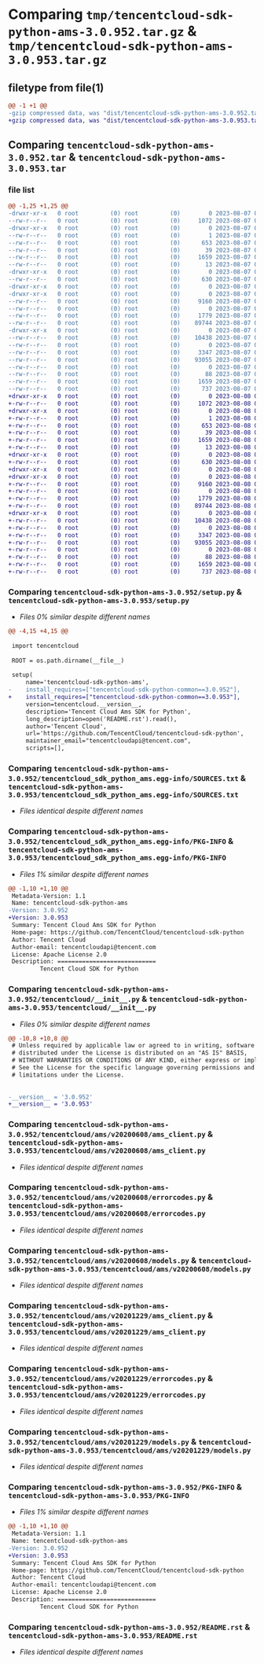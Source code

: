 # Comparing `tmp/tencentcloud-sdk-python-ams-3.0.952.tar.gz` & `tmp/tencentcloud-sdk-python-ams-3.0.953.tar.gz`

## filetype from file(1)

```diff
@@ -1 +1 @@
-gzip compressed data, was "dist/tencentcloud-sdk-python-ams-3.0.952.tar", last modified: Mon Aug  7 08:44:19 2023, max compression
+gzip compressed data, was "dist/tencentcloud-sdk-python-ams-3.0.953.tar", last modified: Tue Aug  8 00:17:09 2023, max compression
```

## Comparing `tencentcloud-sdk-python-ams-3.0.952.tar` & `tencentcloud-sdk-python-ams-3.0.953.tar`

### file list

```diff
@@ -1,25 +1,25 @@
-drwxr-xr-x   0 root         (0) root         (0)        0 2023-08-07 08:44:19.000000 tencentcloud-sdk-python-ams-3.0.952/
--rw-r--r--   0 root         (0) root         (0)     1072 2023-08-07 08:44:19.000000 tencentcloud-sdk-python-ams-3.0.952/setup.py
-drwxr-xr-x   0 root         (0) root         (0)        0 2023-08-07 08:44:19.000000 tencentcloud-sdk-python-ams-3.0.952/tencentcloud_sdk_python_ams.egg-info/
--rw-r--r--   0 root         (0) root         (0)        1 2023-08-07 08:44:19.000000 tencentcloud-sdk-python-ams-3.0.952/tencentcloud_sdk_python_ams.egg-info/dependency_links.txt
--rw-r--r--   0 root         (0) root         (0)      653 2023-08-07 08:44:19.000000 tencentcloud-sdk-python-ams-3.0.952/tencentcloud_sdk_python_ams.egg-info/SOURCES.txt
--rw-r--r--   0 root         (0) root         (0)       39 2023-08-07 08:44:19.000000 tencentcloud-sdk-python-ams-3.0.952/tencentcloud_sdk_python_ams.egg-info/requires.txt
--rw-r--r--   0 root         (0) root         (0)     1659 2023-08-07 08:44:19.000000 tencentcloud-sdk-python-ams-3.0.952/tencentcloud_sdk_python_ams.egg-info/PKG-INFO
--rw-r--r--   0 root         (0) root         (0)       13 2023-08-07 08:44:19.000000 tencentcloud-sdk-python-ams-3.0.952/tencentcloud_sdk_python_ams.egg-info/top_level.txt
-drwxr-xr-x   0 root         (0) root         (0)        0 2023-08-07 08:44:19.000000 tencentcloud-sdk-python-ams-3.0.952/tencentcloud/
--rw-r--r--   0 root         (0) root         (0)      630 2023-08-07 08:44:19.000000 tencentcloud-sdk-python-ams-3.0.952/tencentcloud/__init__.py
-drwxr-xr-x   0 root         (0) root         (0)        0 2023-08-07 08:44:19.000000 tencentcloud-sdk-python-ams-3.0.952/tencentcloud/ams/
-drwxr-xr-x   0 root         (0) root         (0)        0 2023-08-07 08:44:19.000000 tencentcloud-sdk-python-ams-3.0.952/tencentcloud/ams/v20200608/
--rw-r--r--   0 root         (0) root         (0)     9160 2023-08-07 08:44:19.000000 tencentcloud-sdk-python-ams-3.0.952/tencentcloud/ams/v20200608/ams_client.py
--rw-r--r--   0 root         (0) root         (0)        0 2023-08-07 08:44:19.000000 tencentcloud-sdk-python-ams-3.0.952/tencentcloud/ams/v20200608/__init__.py
--rw-r--r--   0 root         (0) root         (0)     1779 2023-08-07 08:44:19.000000 tencentcloud-sdk-python-ams-3.0.952/tencentcloud/ams/v20200608/errorcodes.py
--rw-r--r--   0 root         (0) root         (0)    89744 2023-08-07 08:44:19.000000 tencentcloud-sdk-python-ams-3.0.952/tencentcloud/ams/v20200608/models.py
-drwxr-xr-x   0 root         (0) root         (0)        0 2023-08-07 08:44:19.000000 tencentcloud-sdk-python-ams-3.0.952/tencentcloud/ams/v20201229/
--rw-r--r--   0 root         (0) root         (0)    10438 2023-08-07 08:44:19.000000 tencentcloud-sdk-python-ams-3.0.952/tencentcloud/ams/v20201229/ams_client.py
--rw-r--r--   0 root         (0) root         (0)        0 2023-08-07 08:44:19.000000 tencentcloud-sdk-python-ams-3.0.952/tencentcloud/ams/v20201229/__init__.py
--rw-r--r--   0 root         (0) root         (0)     3347 2023-08-07 08:44:19.000000 tencentcloud-sdk-python-ams-3.0.952/tencentcloud/ams/v20201229/errorcodes.py
--rw-r--r--   0 root         (0) root         (0)    93055 2023-08-07 08:44:19.000000 tencentcloud-sdk-python-ams-3.0.952/tencentcloud/ams/v20201229/models.py
--rw-r--r--   0 root         (0) root         (0)        0 2023-08-07 08:44:19.000000 tencentcloud-sdk-python-ams-3.0.952/tencentcloud/ams/__init__.py
--rw-r--r--   0 root         (0) root         (0)       88 2023-08-07 08:44:19.000000 tencentcloud-sdk-python-ams-3.0.952/setup.cfg
--rw-r--r--   0 root         (0) root         (0)     1659 2023-08-07 08:44:19.000000 tencentcloud-sdk-python-ams-3.0.952/PKG-INFO
--rw-r--r--   0 root         (0) root         (0)      737 2023-08-07 08:44:19.000000 tencentcloud-sdk-python-ams-3.0.952/README.rst
+drwxr-xr-x   0 root         (0) root         (0)        0 2023-08-08 00:17:09.000000 tencentcloud-sdk-python-ams-3.0.953/
+-rw-r--r--   0 root         (0) root         (0)     1072 2023-08-08 00:17:09.000000 tencentcloud-sdk-python-ams-3.0.953/setup.py
+drwxr-xr-x   0 root         (0) root         (0)        0 2023-08-08 00:17:09.000000 tencentcloud-sdk-python-ams-3.0.953/tencentcloud_sdk_python_ams.egg-info/
+-rw-r--r--   0 root         (0) root         (0)        1 2023-08-08 00:17:09.000000 tencentcloud-sdk-python-ams-3.0.953/tencentcloud_sdk_python_ams.egg-info/dependency_links.txt
+-rw-r--r--   0 root         (0) root         (0)      653 2023-08-08 00:17:09.000000 tencentcloud-sdk-python-ams-3.0.953/tencentcloud_sdk_python_ams.egg-info/SOURCES.txt
+-rw-r--r--   0 root         (0) root         (0)       39 2023-08-08 00:17:09.000000 tencentcloud-sdk-python-ams-3.0.953/tencentcloud_sdk_python_ams.egg-info/requires.txt
+-rw-r--r--   0 root         (0) root         (0)     1659 2023-08-08 00:17:09.000000 tencentcloud-sdk-python-ams-3.0.953/tencentcloud_sdk_python_ams.egg-info/PKG-INFO
+-rw-r--r--   0 root         (0) root         (0)       13 2023-08-08 00:17:09.000000 tencentcloud-sdk-python-ams-3.0.953/tencentcloud_sdk_python_ams.egg-info/top_level.txt
+drwxr-xr-x   0 root         (0) root         (0)        0 2023-08-08 00:17:09.000000 tencentcloud-sdk-python-ams-3.0.953/tencentcloud/
+-rw-r--r--   0 root         (0) root         (0)      630 2023-08-08 00:17:09.000000 tencentcloud-sdk-python-ams-3.0.953/tencentcloud/__init__.py
+drwxr-xr-x   0 root         (0) root         (0)        0 2023-08-08 00:17:09.000000 tencentcloud-sdk-python-ams-3.0.953/tencentcloud/ams/
+drwxr-xr-x   0 root         (0) root         (0)        0 2023-08-08 00:17:09.000000 tencentcloud-sdk-python-ams-3.0.953/tencentcloud/ams/v20200608/
+-rw-r--r--   0 root         (0) root         (0)     9160 2023-08-08 00:17:09.000000 tencentcloud-sdk-python-ams-3.0.953/tencentcloud/ams/v20200608/ams_client.py
+-rw-r--r--   0 root         (0) root         (0)        0 2023-08-08 00:17:09.000000 tencentcloud-sdk-python-ams-3.0.953/tencentcloud/ams/v20200608/__init__.py
+-rw-r--r--   0 root         (0) root         (0)     1779 2023-08-08 00:17:09.000000 tencentcloud-sdk-python-ams-3.0.953/tencentcloud/ams/v20200608/errorcodes.py
+-rw-r--r--   0 root         (0) root         (0)    89744 2023-08-08 00:17:09.000000 tencentcloud-sdk-python-ams-3.0.953/tencentcloud/ams/v20200608/models.py
+drwxr-xr-x   0 root         (0) root         (0)        0 2023-08-08 00:17:09.000000 tencentcloud-sdk-python-ams-3.0.953/tencentcloud/ams/v20201229/
+-rw-r--r--   0 root         (0) root         (0)    10438 2023-08-08 00:17:09.000000 tencentcloud-sdk-python-ams-3.0.953/tencentcloud/ams/v20201229/ams_client.py
+-rw-r--r--   0 root         (0) root         (0)        0 2023-08-08 00:17:09.000000 tencentcloud-sdk-python-ams-3.0.953/tencentcloud/ams/v20201229/__init__.py
+-rw-r--r--   0 root         (0) root         (0)     3347 2023-08-08 00:17:09.000000 tencentcloud-sdk-python-ams-3.0.953/tencentcloud/ams/v20201229/errorcodes.py
+-rw-r--r--   0 root         (0) root         (0)    93055 2023-08-08 00:17:09.000000 tencentcloud-sdk-python-ams-3.0.953/tencentcloud/ams/v20201229/models.py
+-rw-r--r--   0 root         (0) root         (0)        0 2023-08-08 00:17:09.000000 tencentcloud-sdk-python-ams-3.0.953/tencentcloud/ams/__init__.py
+-rw-r--r--   0 root         (0) root         (0)       88 2023-08-08 00:17:09.000000 tencentcloud-sdk-python-ams-3.0.953/setup.cfg
+-rw-r--r--   0 root         (0) root         (0)     1659 2023-08-08 00:17:09.000000 tencentcloud-sdk-python-ams-3.0.953/PKG-INFO
+-rw-r--r--   0 root         (0) root         (0)      737 2023-08-08 00:17:09.000000 tencentcloud-sdk-python-ams-3.0.953/README.rst
```

### Comparing `tencentcloud-sdk-python-ams-3.0.952/setup.py` & `tencentcloud-sdk-python-ams-3.0.953/setup.py`

 * *Files 0% similar despite different names*

```diff
@@ -4,15 +4,15 @@
 
 import tencentcloud
 
 ROOT = os.path.dirname(__file__)
 
 setup(
     name='tencentcloud-sdk-python-ams',
-    install_requires=["tencentcloud-sdk-python-common==3.0.952"],
+    install_requires=["tencentcloud-sdk-python-common==3.0.953"],
     version=tencentcloud.__version__,
     description='Tencent Cloud Ams SDK for Python',
     long_description=open('README.rst').read(),
     author='Tencent Cloud',
     url='https://github.com/TencentCloud/tencentcloud-sdk-python',
     maintainer_email="tencentcloudapi@tencent.com",
     scripts=[],
```

### Comparing `tencentcloud-sdk-python-ams-3.0.952/tencentcloud_sdk_python_ams.egg-info/SOURCES.txt` & `tencentcloud-sdk-python-ams-3.0.953/tencentcloud_sdk_python_ams.egg-info/SOURCES.txt`

 * *Files identical despite different names*

### Comparing `tencentcloud-sdk-python-ams-3.0.952/tencentcloud_sdk_python_ams.egg-info/PKG-INFO` & `tencentcloud-sdk-python-ams-3.0.953/tencentcloud_sdk_python_ams.egg-info/PKG-INFO`

 * *Files 1% similar despite different names*

```diff
@@ -1,10 +1,10 @@
 Metadata-Version: 1.1
 Name: tencentcloud-sdk-python-ams
-Version: 3.0.952
+Version: 3.0.953
 Summary: Tencent Cloud Ams SDK for Python
 Home-page: https://github.com/TencentCloud/tencentcloud-sdk-python
 Author: Tencent Cloud
 Author-email: tencentcloudapi@tencent.com
 License: Apache License 2.0
 Description: ============================
         Tencent Cloud SDK for Python
```

### Comparing `tencentcloud-sdk-python-ams-3.0.952/tencentcloud/__init__.py` & `tencentcloud-sdk-python-ams-3.0.953/tencentcloud/__init__.py`

 * *Files 0% similar despite different names*

```diff
@@ -10,8 +10,8 @@
 # Unless required by applicable law or agreed to in writing, software
 # distributed under the License is distributed on an "AS IS" BASIS,
 # WITHOUT WARRANTIES OR CONDITIONS OF ANY KIND, either express or implied.
 # See the License for the specific language governing permissions and
 # limitations under the License.
 
 
-__version__ = '3.0.952'
+__version__ = '3.0.953'
```

### Comparing `tencentcloud-sdk-python-ams-3.0.952/tencentcloud/ams/v20200608/ams_client.py` & `tencentcloud-sdk-python-ams-3.0.953/tencentcloud/ams/v20200608/ams_client.py`

 * *Files identical despite different names*

### Comparing `tencentcloud-sdk-python-ams-3.0.952/tencentcloud/ams/v20200608/errorcodes.py` & `tencentcloud-sdk-python-ams-3.0.953/tencentcloud/ams/v20200608/errorcodes.py`

 * *Files identical despite different names*

### Comparing `tencentcloud-sdk-python-ams-3.0.952/tencentcloud/ams/v20200608/models.py` & `tencentcloud-sdk-python-ams-3.0.953/tencentcloud/ams/v20200608/models.py`

 * *Files identical despite different names*

### Comparing `tencentcloud-sdk-python-ams-3.0.952/tencentcloud/ams/v20201229/ams_client.py` & `tencentcloud-sdk-python-ams-3.0.953/tencentcloud/ams/v20201229/ams_client.py`

 * *Files identical despite different names*

### Comparing `tencentcloud-sdk-python-ams-3.0.952/tencentcloud/ams/v20201229/errorcodes.py` & `tencentcloud-sdk-python-ams-3.0.953/tencentcloud/ams/v20201229/errorcodes.py`

 * *Files identical despite different names*

### Comparing `tencentcloud-sdk-python-ams-3.0.952/tencentcloud/ams/v20201229/models.py` & `tencentcloud-sdk-python-ams-3.0.953/tencentcloud/ams/v20201229/models.py`

 * *Files identical despite different names*

### Comparing `tencentcloud-sdk-python-ams-3.0.952/PKG-INFO` & `tencentcloud-sdk-python-ams-3.0.953/PKG-INFO`

 * *Files 1% similar despite different names*

```diff
@@ -1,10 +1,10 @@
 Metadata-Version: 1.1
 Name: tencentcloud-sdk-python-ams
-Version: 3.0.952
+Version: 3.0.953
 Summary: Tencent Cloud Ams SDK for Python
 Home-page: https://github.com/TencentCloud/tencentcloud-sdk-python
 Author: Tencent Cloud
 Author-email: tencentcloudapi@tencent.com
 License: Apache License 2.0
 Description: ============================
         Tencent Cloud SDK for Python
```

### Comparing `tencentcloud-sdk-python-ams-3.0.952/README.rst` & `tencentcloud-sdk-python-ams-3.0.953/README.rst`

 * *Files identical despite different names*

